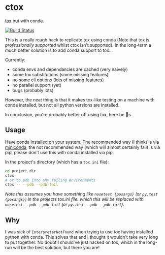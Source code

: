 ctox
====

[tox](http://tox.readthedocs.org/) but with conda.

[![Build Status](https://travis-ci.org/hayd/ctox.svg?branch=master)](https://travis-ci.org/hayd/ctox)

This is a really rough hack to replicate tox using conda (Note that tox is
*professionally supported* whilst ctox isn't supported). In the long-term a
much better solution is to add conda support to tox...

Currently:

- conda envs and dependancies are cached (very naively)
- some tox substitutions (some missing features)
- ~~no~~ some cli options (lots of missing features)
- no parallel support (yet)
- bugs (probably lots)

However, the neat thing is that it makes tox-like testing on a machine with
conda installed, but not all python versions are installed.

In conclusion, you're probably better off using tox, here be :dragon:s.

Usage
-----

Have conda installed on your system. The recommended way (I think) is via
[miniconda](http://conda.pydata.org/miniconda.html), the not recommended
way (which will almost certainly fail) is via pip, please don't use this
with conda installed via pip.

In the project's directory (which has a `tox.ini` file):

```sh
cd project_dir
ctox
# or to pdb into any failing environments
ctox -- --pdb --pdb-fail
```
*Note this assumes you have something like `nosetest {posargs}` (or
`py.test {posargs}`) in the projects tox.ini file. which this will be replaced
with `nosetest --pdb --pdb-fail` (or `py.test --pdb --pdb-fail`).*


Why
---
I was sick of `InterpreterNotFound` when trying to use tox having installed
python with conda. This solves that and I thought it wouldn't take
very long to put together. No doubt I should've just hacked on tox, which in
the long-run will be the best solution, but there you are!